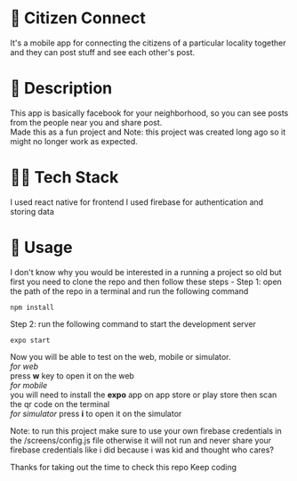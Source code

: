 # 🙋 Citizen Connect
It's a mobile app for connecting the citizens of a particular locality together and they can post stuff and see each other's post.  
# 💬 Description
This app is basically facebook for your neighborhood, so you can see posts from the people near you and share post.  
Made this as a fun project and Note: this project was created long ago so it might no longer work as expected.  
# 🧑‍💻 Tech Stack
I used react native for frontend
I used firebase for authentication and storing data  
# 📲 Usage
I don't know why you would be interested in a running a project so old but first you need to clone the repo and 
then follow these steps - 
Step 1:
open the path of the repo in a terminal and run the following command 
```
npm install
```
Step 2:
run the following command to start the development server 
```
expo start 
```
Now you will be able to test on the web, mobile or simulator.  
*for web*  
press **w** key to open it on the web  
*for mobile*  
you will need to install the **expo** app on app store or play store then scan the qr code on the terminal  
*for simulator*
press **i** to open it on the simulator

Note: to run this project make sure to use your own firebase credentials in the /screens/config.js file otherwise it will not run and never share your firebase credentials like i did because i was kid and thought who cares?  

Thanks for taking out the time to check this repo
Keep coding
